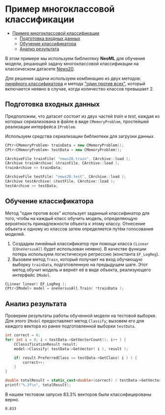 # Пример многоклассовой классификации

<!-- TOC -->

- [Пример многоклассовой классификации](#пример-многоклассовой-классификации)
	- [Подготовка входных данных](#подготовка-входных-данных)
	- [Обучение классификатора](#обучение-классификатора)
	- [Анализ результата](#анализ-результата)

<!-- /TOC -->

В этом примере мы используем библиотеку **NeoML** для обучения модели, решающей задачу многоклассовой классификации на классическом датасете [News20](https://archive.ics.uci.edu/ml/datasets/Twenty+Newsgroups).

Для решения задачи используем комбинацию из двух методов: [линейного классификатора](../API/ClassificationAndRegression/Linear.md)
и метода ["один против всех"](../API/ClassificationAndRegression/OneVersusAll.md), который включается неявно в случае, когда количество классов превышает 2.

## Подготовка входных данных

Предположим, что датасет состоит из двух частей *train* и *test*, каждая из которых сериализована в файле в виде `CMemoryProblem`, простейшей реализации интерфейса `IProblem`.

Используем средства сериализации библиотеки для загрузки данных.
```c++
CPtr<CMemoryProblem> trainData = new CMemoryProblem();
CPtr<CMemoryProblem> testData = new CMemoryProblem();

CArchiveFile trainFile( "news20.train", CArchive::load );
CArchive trainArchive( &trainFile, CArchive::load );
trainArchive >> trainData;

CArchiveFile testFile( "news20.test", CArchive::load );
CArchive testArchive( &testFile, CArchive::load );
testArchive >> testData;
```

## Обучение классификатора

Метод "один против всех" использует заданный классификатор для того, чтобы на каждый класс обучить модель, определяющую вероятность принадлежности объекта к этому классу. Отнесение объекта к одному из классов затем определяется путём голосования моделей.

1. Создадим линейный классификатор при помощи класса `CLinear` (`COneVersusAll` будет использован неявно). В качестве функции потерь используем логистическую регрессию (константа `EF_LogReg`).
2. Вызовем метод `Train`, который получает на вход обучающую выборку `trainData`, подготовленную на предыдущем шаге. Этот метод обучит модель и вернёт её в виде объекта, реализующего интерфейс `IModel`.

```c++
CLinear linear( EF_LogReg );
CPtr<IModel> model = oneVersusAll.Train( *trainData );
```

## Анализ результата

Проверим результаты работы обученной модели на тестовой выборке. Для этого `IModel` предоставляет метод `Classify`; вызовем его для каждого вектора из ранее подготовленной выборки `testData`.

```c++
int correct = 0;
for( int i = 0; i < testData->GetVectorCount(); i++ ) {
	CClassificationResult result;
	model->Classify( testData->GetVector( i ), result );

	if( result.PreferredClass == testData->GetClass( i ) ) {
		correct++;
	}
}

double totalResult = static_cast<double>(correct) / testData->GetVectorCount();
printf("%.3f\n", totalResult);
```

В нашем тестовом запуске 83.3% векторов были классифицированы верно.

```
0.833
```